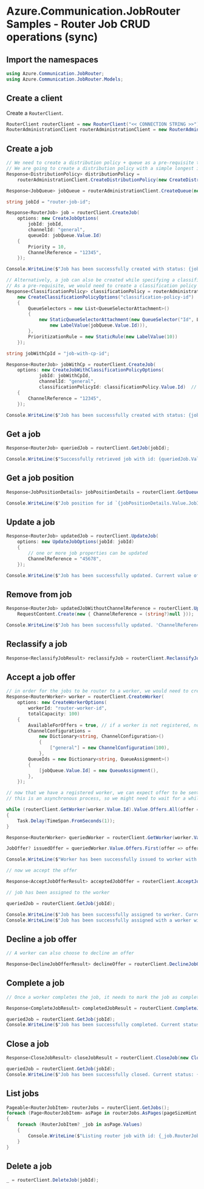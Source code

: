 # Azure.Communication.JobRouter Samples - Router Job CRUD operations (sync)

## Import the namespaces

```C# Snippet:Azure_Communication_JobRouter_Tests_Samples_UsingStatements
using Azure.Communication.JobRouter;
using Azure.Communication.JobRouter.Models;
```

## Create a client

Create a `RouterClient`.

```C# Snippet:Azure_Communication_JobRouter_Tests_Samples_CreateClient
RouterClient routerClient = new RouterClient("<< CONNECTION STRING >>");
RouterAdministrationClient routerAdministrationClient = new RouterAdministrationClient("<< CONNECTION STRING >>");
```

## Create a job

```C# Snippet:Azure_Communication_JobRouter_Tests_Samples_Crud_CreateRouterJob
// We need to create a distribution policy + queue as a pre-requisite to start creating job
// We are going to create a distribution policy with a simple longest idle distribution mode
Response<DistributionPolicy> distributionPolicy =
    routerAdministrationClient.CreateDistributionPolicy(new CreateDistributionPolicyOptions("distribution-policy-id", TimeSpan.FromMinutes(5), new LongestIdleMode()));

Response<JobQueue> jobQueue = routerAdministrationClient.CreateQueue(new CreateQueueOptions("job-queue-id", distributionPolicy.Value.Id));

string jobId = "router-job-id";

Response<RouterJob> job = routerClient.CreateJob(
    options: new CreateJobOptions(
        jobId: jobId,
        channelId: "general",
        queueId: jobQueue.Value.Id)
    {
        Priority = 10,
        ChannelReference = "12345",
    });

Console.WriteLine($"Job has been successfully created with status: {job.Value.JobStatus}"); // "Queued"

// Alternatively, a job can also be created while specifying a classification policy
// As a pre-requisite, we would need to create a classification policy first
Response<ClassificationPolicy> classificationPolicy = routerAdministrationClient.CreateClassificationPolicy(
    new CreateClassificationPolicyOptions("classification-policy-id")
    {
        QueueSelectors = new List<QueueSelectorAttachment>()
        {
            new StaticQueueSelectorAttachment(new QueueSelector("Id", LabelOperator.Equal,
                new LabelValue(jobQueue.Value.Id))),
        },
        PrioritizationRule = new StaticRule(new LabelValue(10))
    });

string jobWithCpId = "job-with-cp-id";

Response<RouterJob> jobWithCp = routerClient.CreateJob(
    options: new CreateJobWithClassificationPolicyOptions(
            jobId: jobWithCpId,
            channelId: "general",
            classificationPolicyId: classificationPolicy.Value.Id)  // this is optional
    {
        ChannelReference = "12345",
    });

Console.WriteLine($"Job has been successfully created with status: {jobWithCp.Value.JobStatus}"); // "PendingClassification"
```

## Get a job

```C# Snippet:Azure_Communication_JobRouter_Tests_Samples_Crud_GetRouterJob
Response<RouterJob> queriedJob = routerClient.GetJob(jobId);

Console.WriteLine($"Successfully retrieved job with id: {queriedJob.Value.Id}"); // "router-job-id"
```

## Get a job position

```C# Snippet:Azure_Communication_JobRouter_Tests_Samples_Crud_GetRouterJobPosition
Response<JobPositionDetails> jobPositionDetails = routerClient.GetQueuePosition(jobId);

Console.WriteLine($"Job position for id `{jobPositionDetails.Value.JobId}` successfully retrieved. JobPosition: {jobPositionDetails.Value.Position}");
```

## Update a job

```C# Snippet:Azure_Communication_JobRouter_Tests_Samples_Crud_UpdateRouterJob
Response<RouterJob> updatedJob = routerClient.UpdateJob(
    options: new UpdateJobOptions(jobId: jobId)
    {
        // one or more job properties can be updated
        ChannelReference = "45678",
    });

Console.WriteLine($"Job has been successfully updated. Current value of channelReference: {updatedJob.Value.ChannelReference}"); // "45678"
```

## Remove from job

```C# Snippet:Azure_Communication_JobRouter_Tests_Samples_Crud_UpdateJobRemoveProp
Response<RouterJob> updatedJobWithoutChannelReference = routerClient.UpdateJob(jobId,
    RequestContent.Create(new { ChannelReference = (string?)null }));

Console.WriteLine($"Job has been successfully updated. 'ChannelReference' has been removed: {string.IsNullOrWhiteSpace(updatedJobWithoutChannelReference.Value.ChannelReference)}");
```

## Reclassify a job

```C# Snippet:Azure_Communication_JobRouter_Tests_Samples_Crud_ReclassifyRouterJob
Response<ReclassifyJobResult> reclassifyJob = routerClient.ReclassifyJob(jobWithCpId);
```

## Accept a job offer

```C# Snippet:Azure_Communication_JobRouter_Tests_Samples_Crud_AcceptJobOffer
// in order for the jobs to be router to a worker, we would need to create a worker with the appropriate queue and channel association
Response<RouterWorker> worker = routerClient.CreateWorker(
    options: new CreateWorkerOptions(
        workerId: "router-worker-id",
        totalCapacity: 100)
    {
        AvailableForOffers = true, // if a worker is not registered, no offer will be issued
        ChannelConfigurations =
            new Dictionary<string, ChannelConfiguration>()
            {
                ["general"] = new ChannelConfiguration(100),
            },
        QueueIds = new Dictionary<string, QueueAssignment>()
        {
            [jobQueue.Value.Id] = new QueueAssignment(),
        },
    });

// now that we have a registered worker, we can expect offer to be sent to the worker
// this is an asynchronous process, so we might need to wait for a while

while (routerClient.GetWorker(worker.Value.Id).Value.Offers.All(offer => offer.JobId != jobId))
{
    Task.Delay(TimeSpan.FromSeconds(1));
}

Response<RouterWorker> queriedWorker = routerClient.GetWorker(worker.Value.Id);

JobOffer? issuedOffer = queriedWorker.Value.Offers.First(offer => offer.JobId == jobId);

Console.WriteLine($"Worker has been successfully issued to worker with offerId: {issuedOffer.Id} and offer expiry time: {issuedOffer.ExpiryTimeUtc}");

// now we accept the offer

Response<AcceptJobOfferResult> acceptedJobOffer = routerClient.AcceptJobOffer(worker.Value.Id, issuedOffer.Id);

// job has been assigned to the worker

queriedJob = routerClient.GetJob(jobId);

Console.WriteLine($"Job has been successfully assigned to worker. Current job status: {queriedJob.Value.JobStatus}"); // "Assigned"
Console.WriteLine($"Job has been successfully assigned with a worker with assignment id: {acceptedJobOffer.Value.AssignmentId}");
```

## Decline a job offer

```C# Snippet:Azure_Communication_JobRouter_Tests_Samples_Crud_DeclineJobOffer
// A worker can also choose to decline an offer

Response<DeclineJobOfferResult> declineOffer = routerClient.DeclineJobOffer(new DeclineJobOfferOptions(worker.Value.Id, issuedOffer.Id));
```

## Complete a job

```C# Snippet:Azure_Communication_JobRouter_Tests_Samples_Crud_CompleteRouterJob
// Once a worker completes the job, it needs to mark the job as completed

Response<CompleteJobResult> completedJobResult = routerClient.CompleteJob(new CompleteJobOptions(jobId, acceptedJobOffer.Value.AssignmentId));

queriedJob = routerClient.GetJob(jobId);
Console.WriteLine($"Job has been successfully completed. Current status: {queriedJob.Value.JobStatus}"); // "Completed"
```

## Close a job

```C# Snippet:Azure_Communication_JobRouter_Tests_Samples_Crud_CloseRouterJob
Response<CloseJobResult> closeJobResult = routerClient.CloseJob(new CloseJobOptions(jobId, acceptedJobOffer.Value.AssignmentId));

queriedJob = routerClient.GetJob(jobId);
Console.WriteLine($"Job has been successfully closed. Current status: {queriedJob.Value.JobStatus}"); // "Closed"
```

## List jobs

```C# Snippet:Azure_Communication_JobRouter_Tests_Samples_Crud_GetRouterJobs
Pageable<RouterJobItem> routerJobs = routerClient.GetJobs();
foreach (Page<RouterJobItem> asPage in routerJobs.AsPages(pageSizeHint: 10))
{
    foreach (RouterJobItem? _job in asPage.Values)
    {
        Console.WriteLine($"Listing router job with id: {_job.RouterJob.Id}");
    }
}
```

## Delete a job

```C# Snippet:Azure_Communication_JobRouter_Tests_Samples_Crud_DeleteRouterJob
_ = routerClient.DeleteJob(jobId);
```
